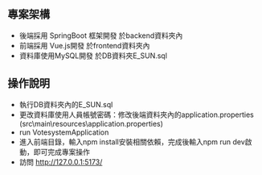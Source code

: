 ## 專案架構
* 後端採用 SpringBoot 框架開發 於backend資料夾內
* 前端採用 Vue.js開發 於frontend資料夾內
* 資料庫使用MySQL開發 於DB資料夾E_SUN.sql

## 操作說明
* 執行DB資料夾內的E_SUN.sql
* 更改資料庫使用人員帳號密碼：修改後端資料夾內的application.properties  
  (src\main\resources\application.properties)
* run VotesystemApplication
* 進入前端目錄，輸入npm install安裝相關依賴，完成後輸入npm run dev啟動，即可完成專案操作
* 訪問 http://127.0.0.1:5173/
